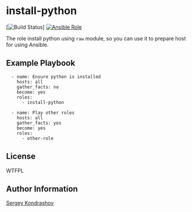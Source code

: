 install-python
=========
[![Build Status](https://travis-ci.com/sergkondr-ansible/install-python.svg?branch=master)]
[![Ansible Role](https://img.shields.io/ansible/role/d/26551.svg)](https://galaxy.ansible.com/sergkondr-ansible/install-python/)

The role install python using `raw` module, so you can use it to prepare host for using Ansible.

Example Playbook
----------------

```
  - name: Ensure python is installed
    hosts: all
    gather_facts: no
    become: yes
    roles:
      - install-python

  - name: Play other roles
    hosts: all
    gather_facts: yes
    become: yes
    roles:
      - other-role
```

License
-------

WTFPL

Author Information
------------------

[Sergey Kondrashov](https://github.com/sergkondr)